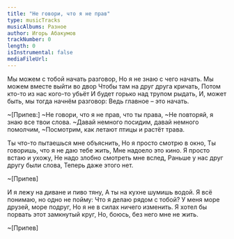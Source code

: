 ```yaml
---
title: "Не говори, что я не прав"
type: musicTracks
musicAlbums: Разное
author: Игорь Абакумов
trackNumber: 0
length: 0
isInstrumental: false
mediaFileUrl: 
---
```


Мы можем с тобой начать разговор,
Но я не знаю с чего начать.
Мы можем вместе выйти во двор
Чтобы там на друг друга кричать,
Потом кто-то из нас кого-то убьёт
И будет горько над трупом рыдать,
И, может быть, мы тогда начнём разговор:
Ведь главное – это начать.

~[Припев:]
~Не говори, что я не прав, что ты права,
~Не повторяй, я знаю все твои слова.
~Давай немного посидим, давай немного помолчим,
~Посмотрим, как летают птицы и растёт трава.

Ты что-то пытаешься мне объяснить,
Но я просто смотрю в окно,
Ты говоришь, что я не даю тебе жить,
Мне надоело это кино.
Я просто встаю и ухожу,
Не надо злобно смотреть мне вслед,
Раньше у нас друг другу были слова,
Теперь даже этого нет.

~[Припев]

И я лежу на диване и пиво тяну,
А ты на кухне шумишь водой.
Я всё понимаю, но одно не пойму:
Что я делаю рядом с тобой?
У меня море друзей, море подруг,
Но я не в силах ничего изменить.
Я хотел бы порвать этот замкнутый круг,
Но, боюсь, без него мне не жить.

~[Припев]

